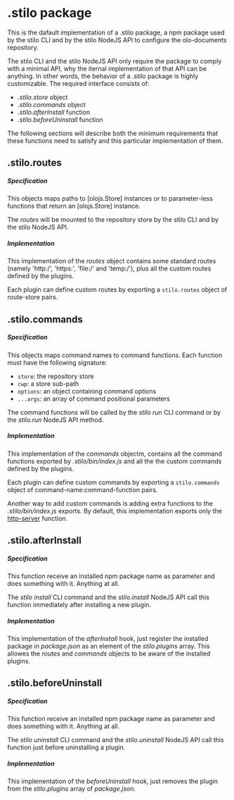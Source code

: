 # .stilo package

This is the dafault implementation of a .stilo package, a npm package used 
by the stilo CLI and by the stilo NodeJS API to configure the olo-documents 
repository.

The stilo CLI and the stilo NodeJS API only require the package to comply 
with a minimal API, why the iternal implementation of that API can be 
anything. In other words, the behavior of a .stilo package is highly 
customizable. The required interface consists of:

- *.stilo.store* object
- *.stilo.commands* object
- *.stilo.afterInstall* function
- *.stilo.beforeUninstall* function

The following sections will describe both the minimum requirements that 
these functions need to satisfy and this particular implementation of 
them.



## .stilo.routes

##### Specification
This objects maps paths to [olojs.Store] instances or to parameter-less
functions that return an [olojs.Store] instance.

The *routes* will be mounted to the repository store by the stilo CLI 
and by the stilo NodeJS API.

##### Implementation
This implementation of the *routes* object contains some standard routes 
(namely 'http:/', 'https:', 'file:/' and 'temp:/'), plus all the custom 
routes defined by the plugins.

Each plugin can define custom routes by exporting a `stilo.routes` object 
of route-store pairs.



## .stilo.commands 

##### Specification
This objects maps command names to command functions. Each function must have 
the following signature:

- `store`: the repository store 
- `cwp`: a store sub-path
- `options`: an object containing command options
- `...args`: an array of command positional parameters

The command functions will be called by the *stilo run* CLI command or by the 
*stilo.run* NodeJS API method.

##### Implementation
This implementation of the *commands* objectm, contains all the command 
functions exported by *.stilo/bin/index.js* and all the the custom commands 
defined by the plugins.

Each plugin can define custom commands by exporting a `stilo.commands` object 
of command-name:command-function pairs.

Another way to add custom commands is adding extra functions to the 
*.stilo/bin/index.js* exports. By default, this implementation exports only 
the [http-server](./docs/http-server.md) function.



## .stilo.afterInstall

##### Specification
This function receive an installed npm package name as parameter and does 
something with it. Anything at all.

The *stilo install* CLI command and the *stilo.install* NodeJS API call 
this function immediately after installing a new plugin.

##### Implementation
This implementation of the *afterInstall* hook, just register the installed 
package in *package.json* as an element of the *stilo.plugins* array. This 
allowes the *routes* and *commands* objects to be aware of the installed 
plugins.


## .stilo.beforeUninstall

##### Specification
This function receive an installed npm package name as parameter and does 
something with it. Anything at all.

The *stilo uninstall* CLI command and the *stilo.uninstall* NodeJS API call 
this function just before uninstalling a plugin.

##### Implementation
This implementation of the *beforeUninstall* hook, just removes the plugin 
from the *stilo.plugins* array of *package.json*.





[olo.Store]: https://github.com/onlabsorg/olojs/blob/master/docs/store.md
   
